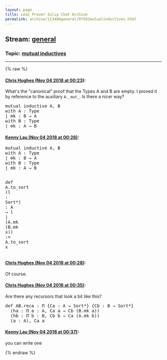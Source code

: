 ```yaml
---
layout: page
title: Lean Prover Zulip Chat Archive 
permalink: archive/113488general/97591mutualinductives.html
---
```


## Stream: [general](index.html)
### Topic: [mutual inductives](97591mutualinductives.html)

---


{% raw %}
#### [ Chris Hughes (Nov 04 2018 at 00:23)](https://leanprover.zulipchat.com/#narrow/stream/113488-general/topic/mutual%20inductives/near/137132804):
<p>What's the "canonical" proof that the Types A and B are empty. I proved it by reference to the auxiliary <code>A._mut_</code>. Is there a nicer way?</p>
<div class="codehilite"><pre><span></span><span class="n">mutual</span> <span class="kn">inductive</span> <span class="n">A</span><span class="o">,</span> <span class="n">B</span>
<span class="k">with</span> <span class="n">A</span> <span class="o">:</span> <span class="kt">Type</span>
<span class="bp">|</span> <span class="n">mk</span> <span class="o">:</span> <span class="n">B</span> <span class="bp">→</span> <span class="n">A</span>
<span class="k">with</span> <span class="n">B</span> <span class="o">:</span> <span class="kt">Type</span>
<span class="bp">|</span> <span class="n">mk</span> <span class="o">:</span> <span class="n">A</span> <span class="bp">→</span> <span class="n">B</span>
</pre></div>

#### [ Kenny Lau (Nov 04 2018 at 00:28)](https://leanprover.zulipchat.com/#narrow/stream/113488-general/topic/mutual%20inductives/near/137132957):
<div class="codehilite"><pre><span></span><span class="n">mutual</span> <span class="kn">inductive</span> <span class="n">A</span><span class="o">,</span> <span class="n">B</span>
<span class="k">with</span> <span class="n">A</span> <span class="o">:</span> <span class="kt">Type</span>
<span class="bp">|</span> <span class="n">mk</span> <span class="o">:</span> <span class="n">B</span> <span class="bp">→</span> <span class="n">A</span>
<span class="k">with</span> <span class="n">B</span> <span class="o">:</span> <span class="kt">Type</span>
<span class="bp">|</span> <span class="n">mk</span> <span class="o">:</span> <span class="n">A</span> <span class="bp">→</span> <span class="n">B</span>

<span class="n">def</span> <span class="n">A</span><span class="bp">.</span><span class="n">to_sort</span> <span class="o">(</span><span class="n">l</span> <span class="o">:</span> <span class="n">Sort</span><span class="bp">*</span><span class="o">)</span> <span class="o">:</span> <span class="n">A</span> <span class="bp">→</span> <span class="n">l</span>
<span class="bp">|</span> <span class="o">(</span><span class="n">A</span><span class="bp">.</span><span class="n">mk</span> <span class="o">(</span><span class="n">B</span><span class="bp">.</span><span class="n">mk</span> <span class="n">x</span><span class="o">))</span> <span class="o">:=</span> <span class="n">A</span><span class="bp">.</span><span class="n">to_sort</span> <span class="n">x</span>
</pre></div>

#### [ Chris Hughes (Nov 04 2018 at 00:28)](https://leanprover.zulipchat.com/#narrow/stream/113488-general/topic/mutual%20inductives/near/137132960):
<p>Of course.</p>

#### [ Chris Hughes (Nov 04 2018 at 00:35)](https://leanprover.zulipchat.com/#narrow/stream/113488-general/topic/mutual%20inductives/near/137133128):
<p>Are there any recursors that look a bit like this?</p>
<div class="codehilite"><pre><span></span><span class="n">def</span> <span class="n">AB</span><span class="bp">.</span><span class="n">reca</span> <span class="o">:</span> <span class="bp">Π</span> <span class="o">{</span><span class="n">Ca</span> <span class="o">:</span> <span class="n">A</span> <span class="bp">→</span> <span class="n">Sort</span><span class="bp">*</span><span class="o">}</span> <span class="o">{</span><span class="n">Cb</span> <span class="o">:</span> <span class="n">B</span> <span class="bp">→</span> <span class="n">Sort</span><span class="bp">*</span><span class="o">}</span>
  <span class="o">(</span><span class="n">ha</span> <span class="o">:</span> <span class="bp">Π</span> <span class="n">a</span> <span class="o">:</span> <span class="n">A</span><span class="o">,</span> <span class="n">Ca</span> <span class="n">a</span> <span class="bp">→</span> <span class="n">Cb</span> <span class="o">(</span><span class="n">B</span><span class="bp">.</span><span class="n">mk</span> <span class="n">a</span><span class="o">))</span>
  <span class="o">(</span><span class="n">hb</span> <span class="o">:</span> <span class="bp">Π</span> <span class="n">b</span> <span class="o">:</span> <span class="n">B</span><span class="o">,</span> <span class="n">Cb</span> <span class="n">b</span> <span class="bp">→</span> <span class="n">Ca</span> <span class="o">(</span><span class="n">A</span><span class="bp">.</span><span class="n">mk</span> <span class="n">b</span><span class="o">))</span>
  <span class="o">(</span><span class="n">a</span> <span class="o">:</span> <span class="n">A</span><span class="o">),</span> <span class="n">Ca</span> <span class="n">a</span>
</pre></div>

#### [ Kenny Lau (Nov 04 2018 at 00:37)](https://leanprover.zulipchat.com/#narrow/stream/113488-general/topic/mutual%20inductives/near/137133175):
<p>you can write one</p>


{% endraw %}
